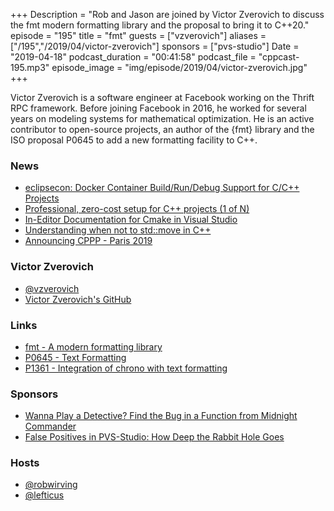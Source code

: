 +++
Description = "Rob and Jason are joined by Victor Zverovich to discuss the fmt modern formatting library and the proposal to bring it to C++20."
episode = "195"
title = "fmt"
guests = ["vzverovich"]
aliases = ["/195","/2019/04/victor-zverovich"]
sponsors = ["pvs-studio"]
Date = "2019-04-18"
podcast_duration = "00:41:58"
podcast_file = "cppcast-195.mp3"
episode_image = "img/episode/2019/04/victor-zverovich.jpg"
+++

Victor Zverovich is a software engineer at Facebook working on the Thrift RPC framework. Before joining Facebook in 2016, he worked for several years on modeling systems for mathematical optimization. He is an active contributor to open-source projects, an author of the {fmt} library and the ISO proposal P0645 to add a new formatting facility to C++.

### News ###

 - [eclipsecon: Docker Container Build/Run/Debug Support for C/C++ Projects](https://www.eclipsecon.org/europe2017/session/docker-container-buildrundebug-support-cc-projects)
 - [Professional, zero-cost setup for C++ projects (1 of N)](https://awfulcode.io/2019/04/13/professional-zero-cost-setup-for-c-projects-part-1-of-n/)
 - [In-Editor Documentation for Cmake in Visual Studio](https://devblogs.microsoft.com/cppblog/in-editor-documentation-for-cmake-in-visual-studio/)
 - [Understanding when not to std::move in C++](https://developers.redhat.com/blog/2019/04/12/understanding-when-not-to-stdmove-in-c/)
 - [Announcing CPPP - Paris 2019](https://www.reddit.com/r/cpp/comments/bcdd76/announcing_cppp_paris_2019/)

### Victor Zverovich ###

 - [@vzverovich](https://twitter.com/vzverovich)
 - [Victor Zverovich's GitHub](https://github.com/vitaut)

### Links ###

 - [fmt - A modern formatting library](https://github.com/fmtlib/fmt)
 - [P0645 - Text Formatting](http://www.open-std.org/jtc1/sc22/wg21/docs/papers/2019/p0645r5.html)
 - [P1361 - Integration of chrono with text formatting](http://www.open-std.org/jtc1/sc22/wg21/docs/papers/2019/p1361r0.pdf)

### Sponsors ###

- [Wanna Play a Detective? Find the Bug in a Function from Midnight Commander](https://www.viva64.com/en/b/0610/)
- [False Positives in PVS-Studio: How Deep the Rabbit Hole Goes](https://www.viva64.com/en/b/0612/)

### Hosts ###

- [@robwirving](https://twitter.com/robwirving)
- [@lefticus](https://twitter.com/lefticus)

